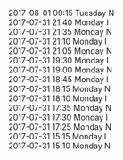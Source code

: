 2017-08-01 00:15 Tuesday  N  
2017-07-31 21:40 Monday  I  
2017-07-31 21:35 Monday  N  
2017-07-31 21:10 Monday  I  
2017-07-31 21:05 Monday  N  
2017-07-31 19:30 Monday  I  
2017-07-31 19:00 Monday  N  
2017-07-31 18:45 Monday  I  
2017-07-31 18:15 Monday  N  
2017-07-31 18:10 Monday  I  
2017-07-31 17:35 Monday  N  
2017-07-31 17:30 Monday  I  
2017-07-31 17:25 Monday  N  
2017-07-31 15:15 Monday  I  
2017-07-31 15:10 Monday  N  
